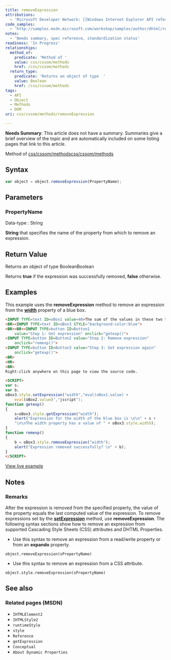 ```yaml
---
title: removeExpression
attributions:
  - 'Microsoft Developer Network: [[Windows Internet Explorer API reference](http://msdn.microsoft.com/en-us/library/ie/hh828809%28v=vs.85%29.aspx) Article]'
code_samples:
  - 'http://samples.msdn.microsoft.com/workshop/samples/author/dhtml/refs/removeExpression.htm'
notes:
  - 'Needs summary, spec reference, standardization status'
readiness: 'In Progress'
relationships:
  method_of:
    predicate: 'Method of '
    value: css/cssom/methods
    href: /css/cssom/methods
  return_type:
    predicate: 'Returns an object of type  '
    value: Boolean
    href: /css/cssom/methods
tags:
  - API
  - Object
  - Methods
  - DOM
uri: css/cssom/methods/removeExpression

---
```

**Needs Summary**: This article does not have a summary. Summaries give a brief overview of the topic and are automatically included on some listing pages that link to this article.

Method of [css/cssom/methods](/css/cssom/methods)[css/cssom/methods](/css/cssom/methods)

## <span>Syntax</span>

``` js
var object = object.removeExpression(PropertyName);
```

## <span>Parameters</span>

### <span>PropertyName</span>

 Data-type
:   String

**String** that specifies the name of the property from which to remove an expression.

## <span>Return Value</span>

Returns an object of type BooleanBoolean

Returns **true** if the expression was successfully removed, **false** otherwise.

## <span>Examples</span>

This example uses the **removeExpression** method to remove an expression from the [**width**](/css/properties/width) property of a blue box.

``` html
<INPUT TYPE=text ID=oBox1 value=40>The sum of the values in these two text boxes determines the width <BR><INPUT TYPE=text ID=oBox2 value=40>of the blue text box below.
<BR><INPUT TYPE=text ID=oBox3 STYLE="background-color:blue">
<BR><BR><INPUT TYPE=button ID=Button1
    value="Step 1: Get expression" onclick="getexp()">
<INPUT TYPE=button ID=Button2 value="Step 2: Remove expression"
    onclick="remexp()">
<INPUT TYPE=button ID=Button3 value="Step 3: Get expression again"
    onclick="getexp()">
<BR>
<HR>
<BR>
Right-click anywhere on this page to view the source code.

<SCRIPT>
var s;
var b;
oBox3.style.setExpression("width","eval(oBox1.value) +
    eval(oBox2.value)","jscript");
function getexp()
{
    s=oBox3.style.getExpression("width");
    alert("Expression for the width of the blue box is \n\n" + s +
    "\n\nThe width property has a value of " + oBox3.style.width);
}
function remexp()
{
    b = oBox3.style.removeExpression("width");
    alert("Expression removed successfully? \n" + b);
}
</SCRIPT>
```

[View live example](http://samples.msdn.microsoft.com/workshop/samples/author/dhtml/refs/removeExpression.htm)

## <span>Notes</span>

### <span>Remarks</span>

After the expression is removed from the specified property, the value of the property equals the last computed value of the expression. To remove expressions set by the [**setExpression**](/css/cssom/methods/setExpression) method, use **removeExpression**. The following syntax sections show how to remove an expression from supported Cascading Style Sheets (CSS) attributes and DHTML Properties.

-   Use this syntax to remove an expression from a read/write property or from an **expando** property.

`object.removeExpression(sPropertyName)`

-   Use this syntax to remove an expression from a CSS attribute.

`object.style.removeExpression(sPropertyName)`

## <span>See also</span>

### <span>Related pages (MSDN)</span>

-   `IHTMLElement2`
-   `IHTMLStyle2`
-   `runtimeStyle`
-   `style`
-   `Reference`
-   `getExpression`
-   `Conceptual`
-   `About Dynamic Properties`
